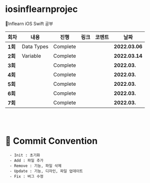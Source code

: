 # iosinflearnprojec
🌱Inflearn iOS Swift 공부

| 회차    | 내용                                           | 진행 | 링크                                                         | 코멘트                                                  | 날짜           |
| ------- | ---------------------------------------------- | ---- | ------------------------------------------------------------ | ------------------------------------------------------- | -------------- |
| **1회** | Data Types | Complete |  |  | **2022.03.06** |
| **2회** | Variable | Complete |  |  | **2022.03.14** |
| **3회** |  | Complete |  |  | **2022.03.** |
| **4회** |  | Complete |  |  | **2022.03.** |
| **5회** |  | Complete |  |  | **2022.03.** |
| **6회** |  | Complete |  |  | **2022.03.** |
| **7회** |  | Complete |  |  | **2022.03.** |


</br>

</br>



# :memo: Commit Convention

```
  - Init : 초기화
  - Add : 파일 추가
  - Remove : 기능, 파일 삭제
  - Update : 기능, 디자인, 파일 업데이트
  - Fix : 버그 수정
```

<br></br>
